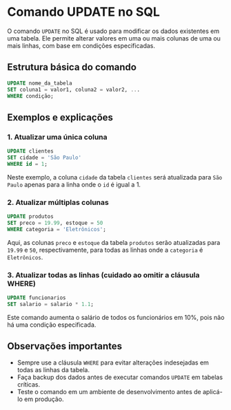 # Comando UPDATE no SQL

O comando `UPDATE` no SQL é usado para modificar os dados existentes em uma tabela. Ele permite alterar valores em uma ou mais colunas de uma ou mais linhas, com base em condições especificadas.

## Estrutura básica do comando

```sql
UPDATE nome_da_tabela
SET coluna1 = valor1, coluna2 = valor2, ...
WHERE condição;
```

## Exemplos e explicações

### 1. Atualizar uma única coluna

```sql
UPDATE clientes
SET cidade = 'São Paulo'
WHERE id = 1;
```

Neste exemplo, a coluna `cidade` da tabela `clientes` será atualizada para `São Paulo` apenas para a linha onde o `id` é igual a 1.

### 2. Atualizar múltiplas colunas

```sql
UPDATE produtos
SET preco = 19.99, estoque = 50
WHERE categoria = 'Eletrônicos';
```

Aqui, as colunas `preco` e `estoque` da tabela `produtos` serão atualizadas para `19.99` e `50`, respectivamente, para todas as linhas onde a `categoria` é `Eletrônicos`.

### 3. Atualizar todas as linhas (cuidado ao omitir a cláusula WHERE)

```sql
UPDATE funcionarios
SET salario = salario * 1.1;
```

Este comando aumenta o salário de todos os funcionários em 10%, pois não há uma condição especificada.

## Observações importantes

- Sempre use a cláusula `WHERE` para evitar alterações indesejadas em todas as linhas da tabela.
- Faça backup dos dados antes de executar comandos `UPDATE` em tabelas críticas.
- Teste o comando em um ambiente de desenvolvimento antes de aplicá-lo em produção.
